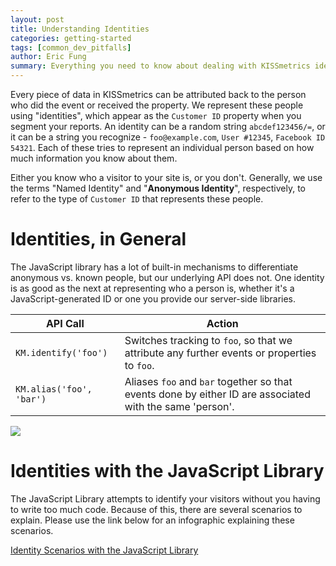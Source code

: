 ```yaml
---
layout: post
title: Understanding Identities
categories: getting-started
tags: [common_dev_pitfalls]
author: Eric Fung
summary: Everything you need to know about dealing with KISSmetrics identities.
---
```

Every piece of data in KISSmetrics can be attributed back to the person who did the event or received the property. We represent these people using "identities", which appear as the `Customer ID` property when you segment your reports. An identity can be a random string `abcdef123456/=`, or it can be a string you recognize - `foo@example.com`, `User #12345`, `Facebook ID 54321`. Each of these tries to represent an individual person based on how much information you know about them.

Either you know who a visitor to your site is, or you don't. Generally, we use the terms "Named Identity" and "**Anonymous Identity**", respectively, to refer to the type of `Customer ID` that represents these people.

# Identities, in General

The JavaScript library has a lot of built-in mechanisms to differentiate anonymous vs. known people, but our underlying API does not. One identity is as good as the next at representing who a person is, whether it's a JavaScript-generated ID or one you provide our server-side libraries.

API Call | Action
-------- | ------
`KM.identify('foo')` | Switches tracking to `foo`, so that we attribute any further events or properties to `foo`.
`KM.alias('foo', 'bar')` | Aliases `foo` and `bar` together so that events done by either ID are associated with the same 'person'.

![][alias-regular]

<a name="identities-with-the-javascript-library"></a>
# Identities with the JavaScript Library

The JavaScript Library attempts to identify your visitors without you having to write too much code. Because of this, there are several scenarios to explain. Please use the link below for an infographic explaining these scenarios.

[Identity Scenarios with the JavaScript Library][js-ids-info]

[trackSubmit]: /apis/javascript/javascript-specific#tracking-forms-tracksubmit
[form-fields]: /apis/javascript/javascript-specific#auto-tracking-form-fields
[id-form]: /apis/javascript/javascript-specific#identifying-a-person-from-a-form-field
[url]: /apis/url
[js-specific]: /apis/javascript/javascript-specific
[multiple-domains]: /apis/javascript/tracking-multiple-domains
[js-ids-info]: https://s3.amazonaws.com/kissmetrics-support-files/assets/getting-started/understanding-identities/js-ids.pdf

[alias-regular]: https://s3.amazonaws.com/kissmetrics-support-files/assets/troubleshooting/troubleshooting-identities/alias-regular.png